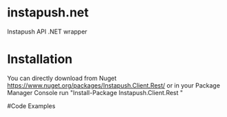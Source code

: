 # instapush.net
Instapush API .NET wrapper

# Installation 
You can directly download from Nuget https://www.nuget.org/packages/Instapush.Client.Rest/ or 
in your Package Manager Console run "Install-Package Instapush.Client.Rest "

#Code Examples
